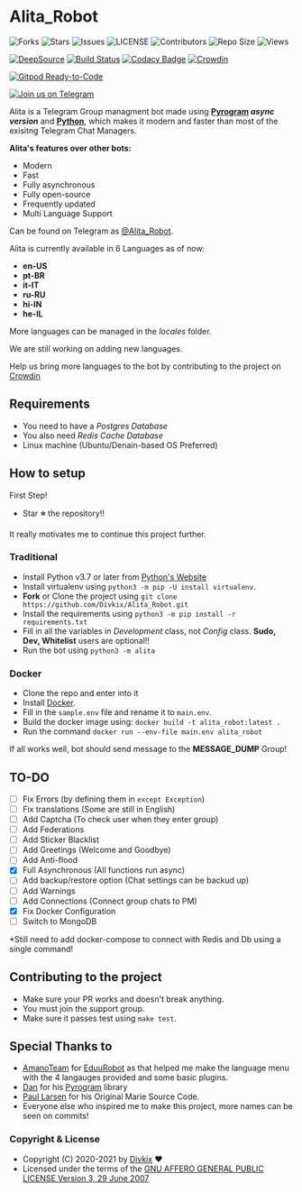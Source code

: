 # Alita_Robot


![Forks](https://img.shields.io/github/forks/Divkix/Alita_Robot)
![Stars](https://img.shields.io/github/stars/Divkix/Alita_Robot)
![Issues](https://img.shields.io/github/issues/Divkix/Alita_Robot)
![LICENSE](https://img.shields.io/github/license/Divkix/Alita_Robot)
![Contributors](https://img.shields.io/github/contributors/Divkix/Alita_Robot)
![Repo Size](https://img.shields.io/github/repo-size/Divkix/Alita_Robot)
![Views](https://hits.seeyoufarm.com/api/count/incr/badge.svg?url=https://github.com/Divkix/Alita_Robot&title=Profile%20Views)

[![DeepSource](https://static.deepsource.io/deepsource-badge-light-mini.svg)](https://deepsource.io/gh/Divkix/Alita_Robot/?ref=repository-badge)
[![Build Status](https://travis-ci.com/Divkix/Alita_Robot.svg?branch=main)](https://travis-ci.com/Divkix/Alita_Robot)
[![Codacy Badge](https://api.codacy.com/project/badge/Grade/4ed13d169d5246c983bfcbfa813b6194)](https://app.codacy.com/gh/Divkix/Alita_Robot?utm_source=github.com&utm_medium=referral&utm_content=Divkix/Alita_Robot&utm_campaign=Badge_Grade_Settings)
[![Crowdin](https://badges.crowdin.net/alita_robot/localized.svg)](https://crowdin.com/project/alita_robot)

[![Gitpod Ready-to-Code](https://gitpod.io/button/open-in-gitpod.svg)](https://gitpod.io/#https://github.com/Divkix/Alita_Robot/tree/main)

[![Join us on Telegram](https://img.shields.io/badge/Telegram-2CA5E0?style=for-the-badge&logo=telegram&logoColor=white)](https://t.me/DivideProjects)

Alita is a Telegram Group managment bot made using **[Pyrogram](https://github.com/pyrogram/pyrogram) _async version_** and **[Python](https://python.org)**, which makes it modern and faster than most of the exisitng Telegram Chat Managers.

**Alita's features over other bots:**
- Modern
- Fast
- Fully asynchronous
- Fully open-source
- Frequently updated
- Multi Language Support

Can be found on Telegram as [@Alita_Robot](https://t.me/Alita_Robot).

Alita is currently available in 6 Languages as of now:
- **en-US**
- **pt-BR**
- **it-IT**
- **ru-RU**
- **hi-IN**
- **he-IL**

More languages can be managed in the _locales_ folder.

We are still working on adding new languages.

Help us bring more languages to the bot by contributing to the project on [Crowdin](https://crowdin.com/project/alitarobot)

## Requirements
- You need to have a *Postgres Database*
- You also need *Redis Cache Database*
- Linux machine (Ubuntu/Denain-based OS Preferred)


## How to setup

First Step!
- Star **⭐** the repository!!

It really motivates me to continue this project further.


### Traditional
- Install Python v3.7 or later from [Python's Website](https://python.org)
- Install virtualenv using `python3 -m pip -U install virtualenv`.
- **Fork** or Clone the project using `git clone https://github.com/Divkix/Alita_Robot.git`
- Install the requirements using `python3 -m pip install -r requirements.txt`
- Fill in all the variables in *Development* class, not *Config* class. **Sudo, Dev, Whitelist** users are optional!!
- Run the bot using `python3 -m alita`

### Docker
- Clone the repo and enter into it
- Install [Docker](https://www.docker.com/).
- Fill in the `sample.env` file and rename it to `main.env`.
- Build the docker image using: `docker build -t alita_robot:latest .`
- Run the command `docker run --env-file main.env alita_robot`


If all works well, bot should send message to the **MESSAGE_DUMP** Group!


## TO-DO
- [ ] Fix Errors (by defining them in `except Exception`)
- [ ] Fix translations (Some are still in English)
- [ ] Add Captcha (To check user when they enter group)
- [ ] Add Federations
- [ ] Add Sticker Blacklist
- [ ] Add Greetings (Welcome and Goodbye)
- [ ] Add Anti-flood
- [x] Full Asynchronous (All functions run async)
- [ ] Add backup/restore option (Chat settings can be backud up)
- [ ] Add Warnings
- [ ] Add Connections (Connect group chats to PM)
- [x] Fix Docker Configuration
- [ ] Switch to MongoDB

*Still need to add docker-compose to connect with Redis and Db using a single command!


## Contributing to the project

- Make sure your PR works and doesn't break anything.
- You must join the support group.
- Make sure it passes test using `make test`.


## Special Thanks to
- [AmanoTeam](https://github.com/AmanoTeam/) for [EduuRobot](https://github.com/AmanoTeam/EduuRobot/tree/rewrite) as that helped me make the language menu with the 4 langauges provided and some basic plugins.
- [Dan](https://github.com/delivrance) for his [Pyrogram](https://github.com/pyrogram) library
- [Paul Larsen](https://github.com/PaulSonOfLars) for his Original Marie Source Code.
- Everyone else who inspired me to make this project, more names can be seen on commits!


### Copyright & License

* Copyright (C) 2020-2021 by [Divkix](https://github.com/Divkix) ❤️️
* Licensed under the terms of the [GNU AFFERO GENERAL PUBLIC LICENSE Version 3, 29 June 2007](https://github.com/Divkix/Alita_Robot/blob/master/LICENSE)
